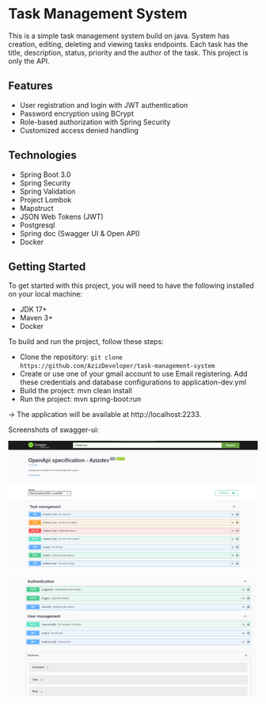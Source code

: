 # Task Management System
This is a simple task management system build on java. System has creation, editing, deleting and viewing tasks endpoints. Each task has the title, description, status, priority and the author of the task. This project is only the API.

## Features
* User registration and login with JWT authentication
* Password encryption using BCrypt
* Role-based authorization with Spring Security
* Customized access denied handling

## Technologies
* Spring Boot 3.0
* Spring Security
* Spring Validation
* Project Lombok
* Mapstruct
* JSON Web Tokens (JWT)
* Postgresql
* Spring doc (Swagger UI & Open API)
* Docker

## Getting Started
To get started with this project, you will need to have the following installed on your local machine:

* JDK 17+
* Maven 3+
* Docker


To build and run the project, follow these steps:

* Clone the repository: `git clone https://github.com/AzizDeveloper/task-management-system`
* Create or use one of your gmail account to use Email registering. Add these credentials and database configurations to application-dev.yml
* Build the project: mvn clean install
* Run the project: mvn spring-boot:run

-> The application will be available at http://localhost:2233.


Screenshots of swagger-ui:

![img_2.png](src/main/resources/images/img_2.png)

![img_3.png](src/main/resources/images/img_3.png)